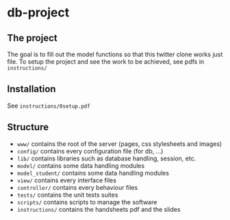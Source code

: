 # db-project

## The project
The goal is to fill out the model functions so that this twitter clone works just file.
To setup the project and see the work to be achieved, see pdfs in `instructions/`

## Installation
See `instructions/0setup.pdf`

## Structure
* `www/` contains the root of the server (pages, css stylesheets and images)
* `config/` contains every configuration file (for db, …)
* `lib/` contains libraries such as database handling, session, etc.
* `model/` contains some data handling modules
* `model_student/` contains some data handling modules
* `view/` contains every interface files
* `controller/` contains every behaviour files
* `tests/` contains the unit tests suites
* `scripts/` contains scripts to manage the software
* `instructions/` contains the handsheets pdf and the slides
